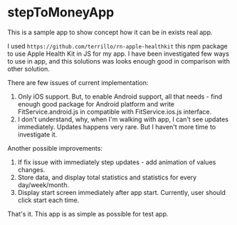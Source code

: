 # stepToMoneyApp

This is a sample app to show concept how it can be in exists real app.

I used `https://github.com/terrillo/rn-apple-healthkit` this npm package to use Apple Health Kit in JS for my app.
I have been investigated few ways to use in app, and this solutions was looks enough good in comparison with other solution.


There are few issues of current implementation:

1. Only iOS support. But, to enable Android support, all that needs - find enough good package for Android platform and write FitService.android.js in compatible with FitService.ios.js interface.
2. I don't understand, why, when I'm walking with app, I can't see updates immediately. Updates happens very rare. But I haven't more time to investigate it.

Another possible improvements:

1. If fix issue with immediately step updates - add animation of values changes.
2. Store data, and display total statistics and statistics for every day/week/month.
3. Display start screen immediately after app start. Currently, user should click start each time.

That's it. This app is as simple as possible for test app.
